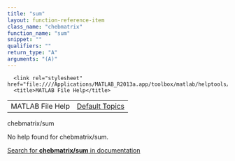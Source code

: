 ```yaml
---
title: "sum"
layout: function-reference-item
class_name: "chebmatrix"
function_name: "sum"
snippet: ""
qualifiers: ""
return_type: "A"
arguments: "(A)"
---
```


<html>
   <head>
      <meta http-equiv="Content-Type" content="text/html; charset=utf-8">
   
      <link rel="stylesheet" href="file:////Applications/MATLAB_R2013a.app/toolbox/matlab/helptools/private/helpwin.css">
      <title>MATLAB File Help</title>
   </head>
   <body>
      <!--Single-page help-->
      <table border="0" cellspacing="0" width="100%">
         <tr class="subheader">
            <td class="headertitle">MATLAB File Help</td>
            <td class="subheader-right"><a href="matlab:helpwin">Default Topics</a></td>
         </tr>
      </table>
      <div class="title">chebmatrix/sum</div>
      <!--No help found-->
      <p>No help found for <span class="helptopic">chebmatrix/sum</span>.
      </p>
      <p><a href="matlab:docsearch('chebmatrix/sum')">
            Search for <b>chebmatrix/sum</b> in documentation
            </a></p>
   </body>
</html>
